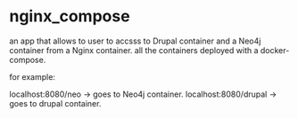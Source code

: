 # nginx_compose
an app that allows to user to accsss to Drupal container and a Neo4j container from a Nginx container.
all the containers deployed with a docker-compose.

for example:

localhost:8080/neo -> goes to Neo4j container.
localhost:8080/drupal -> goes to drupal container. 
